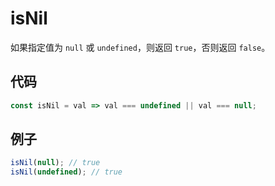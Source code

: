 # isNil

如果指定值为 `null` 或 `undefined`，则返回 `true`，否则返回 `false`。

## 代码

```js
const isNil = val => val === undefined || val === null;
```

## 例子

```js
isNil(null); // true
isNil(undefined); // true
```
